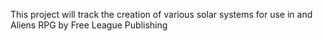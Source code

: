 This project will track the creation of various solar systems for use in and Aliens RPG by Free League Publishing
